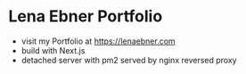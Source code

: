 # Lena Ebner Portfolio

- visit my Portfolio at https://lenaebner.com
- build with Next.js
- detached server with pm2 served by nginx reversed proxy

